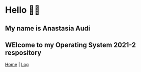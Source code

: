 # Hello 👋🏼
## My name is Anastasia Audi
## WElcome to my Operating System 2021-2 respository
[Home](.) | [Log](TXT/mylog.txt)
